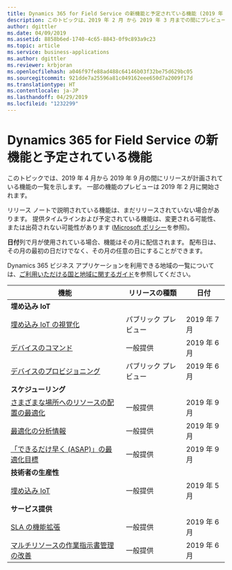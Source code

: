 ```yaml
---
title: Dynamics 365 for Field Service の新機能と予定されている機能 (2019 年 4 月)
description: このトピックは、2019 年 2 月 から 2019 年 3 月までの間にプレビューになり、2019 年 4 月から 2019 年 9 月までの間にリリース予定の機能の一覧を示します。
author: dgittler
ms.date: 04/09/2019
ms.assetid: 8858b6ed-1740-4c65-8843-0f9c893a9c23
ms.topic: article
ms.service: business-applications
ms.author: dgittler
ms.reviewer: krbjoran
ms.openlocfilehash: a046f97fe88ad488c64146b03f32be75d629bc05
ms.sourcegitcommit: 921dde7a25596a81c049162eee650d7a2009f17d
ms.translationtype: HT
ms.contentlocale: ja-JP
ms.lasthandoff: 04/29/2019
ms.locfileid: "1232299"
---
```

#  <a name="whats-new-and-planned-for-dynamics-365-for-field-service"></a>Dynamics 365 for Field Service の新機能と予定されている機能

このトピックでは、2019 年 4 月から 2019 年 9 月の間にリリースが計画されている機能の一覧を示します。 一部の機能のプレビューは 2019 年 2 月に開始されます。   

リリース ノートで説明されている機能は、まだリリースされていない場合があります。 提供タイムラインおよび予定されている機能は、変更される可能性、または出荷されない可能性があります ([Microsoft ポリシー](https://go.microsoft.com/fwlink/p/?linkid=2007332)を参照)。

**日付**列で月が使用されている場合、機能はその月に配信されます。 配布日は、その月の最初の日だけでなく、その月の任意の日にすることができます。

Dynamics 365 ビジネス アプリケーションを利用できる地域の一覧については、[ご利用いただける国と地域に関するガイド](https://aka.ms/dynamics_365_international_availability_deck)を参照してください。



| 機能                                             | リリースの種類         | 日付 |
|-----------------------------------------------------|----------------------|----------------------|
| **埋め込み IoT**                     |                      |                      |
| [埋め込み IoT の視覚化](embedded-iot-iot-central.md#embedded-iot-visualizations)                         | パブリック プレビュー | 2019 年 7 月           |
| [デバイスのコマンド](embedded-iot-iot-central.md#device-commands)                                     | 一般提供 | 2019 年 6 月           |
| [デバイスのプロビジョニング](embedded-iot-iot-central.md#device-provisioning)                                 | パブリック プレビュー | 2019 年 6 月           |
| **スケジューリング**                                          |                      |                      |
| [さまざまな場所へのリソースの配置の最適化](scheduling.md#variable-resource-location-optimization)         | 一般提供 | 2019 年 9 月            |
| [最適化の分析情報](scheduling.md#optimization-insights)                               | 一般提供 | 2019 年 9 月            |
| [「できるだけ早く (ASAP)」の最適化目標](scheduling.md#optimization-objective-for-as-soon-as-possible-asap) | 一般提供 | 2019 年 9 月            |
| **技術者の生産性**                             |                      |                      |
| [埋め込み IoT](technician-productivity.md#embedded-iot)                         | 一般提供 | 2019 年 5 月           |
| **サービス提供**                                  |                      |                      |
| [SLA の機能拡張](service-delivery.md#sla-enhancements)                                    | 一般提供 | 2019 年 6 月            |
| [マルチリソースの作業指示書管理の改善](service-delivery.md#enhanced-multi-resource-work-order-management)       | 一般提供 | 2019 年 6 月            |
